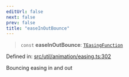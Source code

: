 ```yaml
---
editUrl: false
next: false
prev: false
title: "easeInOutBounce"
---
```


> `const` **easeInOutBounce**: [`TEasingFunction`](/api/fabric/namespaces/util/type-aliases/teasingfunction/)

Defined in: [src/util/animation/easing.ts:302](https://github.com/fabricjs/fabric.js/blob/b4f67b1cfd353d0e2763b168e07bce6b67895452/src/util/animation/easing.ts#L302)

Bouncing easing in and out
